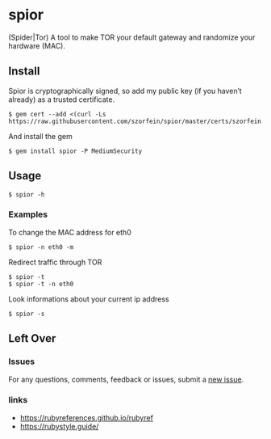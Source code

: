 # spior
(Spider|Tor) A tool to make TOR your default gateway and randomize your hardware (MAC).

## Install
Spior is cryptographically signed, so add my public key (if you haven’t already) as a trusted certificate.

    $ gem cert --add <(curl -Ls https://raw.githubusercontent.com/szorfein/spior/master/certs/szorfein.pem)

And install the gem

    $ gem install spior -P MediumSecurity

## Usage

    $ spior -h

### Examples
To change the MAC address for eth0

    $ spior -n eth0 -m

Redirect traffic through TOR

    $ spior -t
    $ spior -t -n eth0

Look informations about your current ip address

    $ spior -s

## Left Over

### Issues
For any questions, comments, feedback or issues, submit a [new issue](https://github.com/szorfein/spior/issues/new).

### links
+ https://rubyreferences.github.io/rubyref
+ https://rubystyle.guide/
